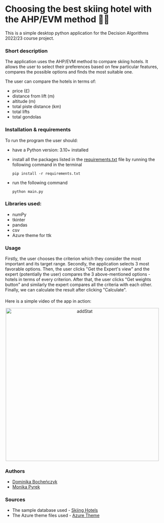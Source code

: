 # Choosing the best skiing hotel with the AHP/EVM method 🏂🏼

This is a simple desktop python application for the Decision Algorithms 2022/23 course project. 

### Short description

The application uses the AHP/EVM method to compare skiing hotels. It allows the user to select their preferences based on few particular features, compares the possible options and finds the most suitable one.

The user can compare the hotels in terms of:
- price (£)
- distance from lift (m)
- altitude (m)
- total piste distance (km)
- total lifts
- total gondolas

### Installation & requirements
To run the program the user should:

- have a Python version: 3.10+ installed
- install all the packages listed in the [requirements.txt](https://github.com/mpyrek/MiAPD/blob/main/requirements.txt) file by running the following command in the terminal
    
    `pip install -r requirements.txt`
    
- run the following command
    
    `python main.py`

### Libraries used:
- numPy
- tkinter
- pandas
- csv
- Azure theme for ttk

### Usage
Firstly, the user chooses the criterion which they consider the most important and its target range. Secondly, the application 
selects 3 most favorable options. Then, the user clicks "Get the Expert's view" and the expert (potentially the user) compares the 3 above-mentioned options - hotels in terms of every criterion. After that, the user clicks "Get weights button" and similarly the expert compares all the criteria with each other. Finally, we can calculate the result after clicking "Calculate". 

####
Here is a simple video of the app in action:
<p align="center">
  <img src="./example.gif" alt="addStat" wifth = "900" height = "500"/>
  </br>
</p>


### Authors

- [Dominika Bocheńczyk](https://github.com/domkvv)
- [Monika Pyrek](https://github.com/mpyrek)

### Sources

- The sample database used - [Skiing Hotels](https://www.kaggle.com/datasets/jacklacey/skiing-hotels)
- The Azure theme files used - [Azure Theme](https://github.com/rdbende/Azure-ttk-theme)
